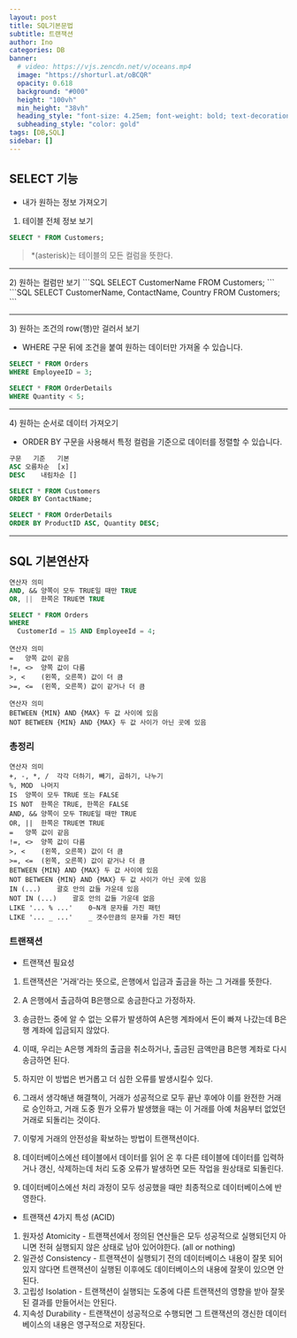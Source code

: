 ```yaml
---
layout: post
title: SQL기본문법
subtitle: 트랜잭션
author: Ino
categories: DB
banner:
  # video: https://vjs.zencdn.net/v/oceans.mp4
  image: "https://shorturl.at/oBCQR"
  opacity: 0.618
  background: "#000"
  height: "100vh"
  min_height: "38vh"
  heading_style: "font-size: 4.25em; font-weight: bold; text-decoration: underline"
  subheading_style: "color: gold"
tags: [DB,SQL]
sidebar: []
---   
```

## SELECT 기능

- 내가 원하는 정보 가져오기

1) 테이블 전체 정보 보기    
```SQL
SELECT * FROM Customers;
```

> *(asterisk)는 테이블의 모든 컬럼을 뜻한다.  

<hr>
2) 원하는 컬럼만 보기   
```SQL
SELECT CustomerName FROM Customers;
```
```SQL
SELECT CustomerName, ContactName, Country
FROM Customers;
```

<hr>
3) 원하는 조건의 row(행)만 걸러서 보기    

- WHERE 구문 뒤에 조건을 붙여 원하는 데이터만 가져올 수 있습니다.    
  
```SQL
SELECT * FROM Orders
WHERE EmployeeID = 3;
```

```SQL
SELECT * FROM OrderDetails
WHERE Quantity < 5;
```

<hr>
4) 원하는 순서로 데이터 가져오기    

- ORDER BY 구문을 사용해서 특정 컬럼을 기준으로 데이터를 정렬할 수 있습니다.    

```SQL
구문	 기준	  기본    
ASC	오름차순  [x]
DESC	내림차순 []
```	  

```SQL
SELECT * FROM Customers
ORDER BY ContactName;
```

```SQL
SELECT * FROM OrderDetails
ORDER BY ProductID ASC, Quantity DESC;
```
<hr>

## SQL 기본연산자

```SQL
연산자	의미
AND, &&	양쪽이 모두 TRUE일 때만 TRUE
OR, ||	한쪽은 TRUE면 TRUE
```

```SQL
SELECT * FROM Orders
WHERE
  CustomerId = 15 AND EmployeeId = 4;
```

```OPERATOR
연산자	의미
=	양쪽 값이 같음
!=, <>	양쪽 값이 다름
>, <	(왼쪽, 오른쪽) 값이 더 큼
>=, <=	(왼쪽, 오른쪽) 값이 같거나 더 큼
```

```BETWEEN
연산자	의미
BETWEEN {MIN} AND {MAX}	두 값 사이에 있음
NOT BETWEEN {MIN} AND {MAX}	두 값 사이가 아닌 곳에 있음
```

### 총정리

```GRAMMER
연산자	의미
+, -, *, /	각각 더하기, 빼기, 곱하기, 나누기
%, MOD	나머지
IS	양쪽이 모두 TRUE 또는 FALSE
IS NOT	한쪽은 TRUE, 한쪽은 FALSE
AND, &&	양쪽이 모두 TRUE일 때만 TRUE
OR, ||	한쪽은 TRUE면 TRUE
=	양쪽 값이 같음
!=, <>	양쪽 값이 다름
>, <	(왼쪽, 오른쪽) 값이 더 큼
>=, <=	(왼쪽, 오른쪽) 값이 같거나 더 큼
BETWEEN {MIN} AND {MAX}	두 값 사이에 있음
NOT BETWEEN {MIN} AND {MAX}	두 값 사이가 아닌 곳에 있음
IN (...)	괄호 안의 값들 가운데 있음
NOT IN (...)	괄호 안의 값들 가운데 없음
LIKE '... % ...'	0~N개 문자를 가진 패턴
LIKE '... _ ...'	_ 갯수만큼의 문자를 가진 패턴
```

### 트랜잭션

* 트랜잭션 필요성

1. 트랜잭션은 '거래'라는 뜻으로, 은행에서 입금과 출금을 하는 그 거래를 뜻한다.

2. A 은행에서 출금하여 B은행으로 송금한다고 가정하자.

3. 송금한느 중에 알 수 없는 오류가 발생하여 A은행 계좌에서 돈이 빠져 나갔는데 B은행 계좌에 입금되지 않았다.

4. 이때, 우리는 A은행 계좌의 출금을 취소하거나, 출금된 금액만큼 B은행 계좌로 다시 송금하면 된다.

5. 하지만 이 방법은 번거롭고 더 심한 오류를 발생시킬수 있다.

6. 그래서 생각해낸 해결책이, 거래가 성공적으로 모두 끝난 후에야 이를 완전한 거래로 승인하고, 거래 도중 뭔가 오류가 발생했을 때는 이 거래를 아예 처음부터 없었던 거래로 되돌리는 것이다.

7. 이렇게 거래의 안전성을 확보하는 방법이 트랜잭션이다.

8. 데이터베이스에선 테이블에서 데이터를 읽어 온 후 다른 테이블에 데이터를 입력하거나 갱신, 삭제하는데 처리 도중 오류가 발생하면 모든 작업을 원상태로 되돌린다.

9. 데이터베이스에선 처리 과정이 모두 성공했을 때만 최종적으로 데이터베이스에 반영한다.

- 트랜잭션 4가지 특성 (ACID)

1) 원자성 Atomicity - 트랜잭션에서 정의된 연산들은 모두 성공적으로 실행되던지 아니면 전혀 실행되지 않은 상태로 남아 있어야한다. (all or nothing)    
2) 일관성 Consistency - 트랜잭션이 실행되기 전의 데이터베이스 내용이 잘못 되어 있지 않다면 트랜잭션이 실행된 이후에도 데이터베이스의 내용에 잘못이 있으면 안된다.   
3) 고립성 Isolation - 트랜잭션이 실행되는 도중에 다른 트랜잭션의 영향을 받아 잘못된 결과를 만들어서는 안된다.   
4) 지속성 Durability - 트랜잭션이 성공적으로 수행되면 그 트랜잭션의 갱신한 데이터베이스의 내용은 영구적으로 저장된다.